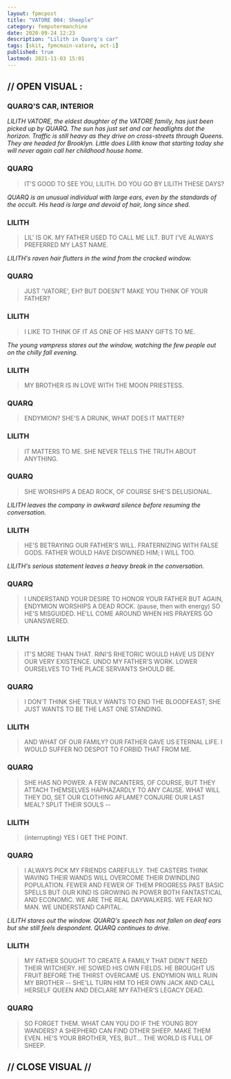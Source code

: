 ```yaml
---
layout: fpmcpost
title: "VATORE 004: Sheeple"
category: femputermanchine
date: 2020-09-24 12:23
description: "Lilith in Quarq's car"
tags: [skit, fpmcmain-vatore, act-i]
published: true
lastmod: 2021-11-03 15:01
---
```

[//]: # (  9/24/20  -added)
[//]: # ( 10/15/21  -linkout removed)
[//]: # ( 11/03/21  -title added)

## // OPEN VISUAL : ##

### QUARQ'S CAR, INTERIOR ###

<i>LILITH VATORE, the eldest daughter of the VATORE family, has just been picked up by QUARQ. The sun has just set and car headlights dot the horizon. Traffic is still heavy as they drive on cross-streets through Queens. They are headed for Brooklyn. Little does Lilith know that starting today she will never again call her childhood house home.</i>

### QUARQ ### 

> IT'S GOOD TO SEE YOU, LILITH. DO YOU GO BY LILITH THESE DAYS?

<I>QUARQ is an unusual individual with large ears, even by the standards of the occult. His head is large and devoid of hair, long since shed. </i>

### LILITH ###

> LIL' IS OK. MY FATHER USED TO CALL ME LILT. BUT I'VE ALWAYS PREFERRED MY LAST NAME.

<I>LILITH's raven hair flutters in the wind from the cracked window.</i>

### QUARQ ###

> JUST 'VATORE', EH? BUT DOESN'T MAKE YOU THINK OF YOUR FATHER?

### LILITH ###

> I LIKE TO THINK OF IT AS ONE OF HIS MANY GIFTS TO ME.

<I>The young vampress stares out the window, watching the few people out on the chilly fall evening.</i>

### LILITH ###

> MY BROTHER IS IN LOVE WITH THE MOON PRIESTESS.

### QUARQ ###

> ENDYMION? SHE'S A DRUNK, WHAT DOES IT MATTER?

### LILITH ###

> IT MATTERS TO ME. SHE NEVER TELLS THE TRUTH ABOUT ANYTHING.

### QUARQ ###

> SHE WORSHIPS A DEAD ROCK, OF COURSE SHE'S DELUSIONAL.

<I>LILITH leaves the company in awkward silence before resuming the conversation.</i>

### LILITH ### 

> HE'S BETRAYING OUR FATHER'S WILL. FRATERNIZING WITH FALSE GODS. FATHER WOULD HAVE DISOWNED HIM; I WILL TOO.

<I>LILITH's serious statement leaves a heavy break in the conversation.</i>

### QUARQ ###

> I UNDERSTAND YOUR DESIRE TO HONOR YOUR FATHER BUT AGAIN, ENDYMION WORSHIPS A DEAD ROCK. (pause, then with energy) SO HE'S MISGUIDED. HE'LL COME AROUND WHEN HIS PRAYERS GO UNANSWERED.

### LILITH ###

> IT'S MORE THAN THAT. RINI'S RHETORIC WOULD HAVE US DENY OUR VERY EXISTENCE. UNDO MY FATHER'S WORK. LOWER OURSELVES TO THE PLACE SERVANTS SHOULD BE.

### QUARQ ###

> I DON'T THINK SHE TRULY WANTS TO END THE BLOODFEAST; SHE JUST WANTS TO BE THE LAST ONE STANDING.

### LILITH ###

> AND WHAT OF OUR FAMILY? OUR FATHER GAVE US ETERNAL LIFE. I WOULD SUFFER NO DESPOT TO FORBID THAT FROM ME. 

### QUARQ ### 

> SHE HAS NO POWER. A FEW INCANTERS, OF COURSE, BUT THEY ATTACH THEMSELVES HAPHAZARDLY TO ANY CAUSE. WHAT WILL THEY DO, SET OUR CLOTHING AFLAME? CONJURE OUR LAST MEAL? SPLIT THEIR SOULS -- 

### LILITH ### 

> (interrupting) YES I GET THE POINT.

### QUARQ ###

> I ALWAYS PICK MY FRIENDS CAREFULLY. THE CASTERS THINK WAVING THEIR WANDS WILL OVERCOME THEIR DWINDLING POPULATION. FEWER AND FEWER OF THEM PROGRESS PAST BASIC SPELLS BUT OUR KIND IS GROWING IN POWER BOTH FANTASTICAL AND ECONOMIC. WE ARE THE REAL DAYWALKERS. WE FEAR NO MAN. WE UNDERSTAND CAPITAL.

<I>LILITH stares out the window. QUARQ's speech has not fallen on deaf ears but she still feels despondent. QUARQ continues to drive.</i>

### LILITH ###

> MY FATHER SOUGHT TO CREATE A FAMILY THAT DIDN'T NEED THEIR WITCHERY. HE SOWED HIS OWN FIELDS. HE BROUGHT US FRUIT BEFORE THE THIRST OVERCAME US. ENDYMION WILL RUIN MY BROTHER -- SHE'LL TURN HIM TO HER OWN JACK AND CALL HERSELF QUEEN AND DECLARE MY FATHER'S LEGACY DEAD.

### QUARQ ###

> SO FORGET THEM. WHAT CAN YOU DO IF THE YOUNG BOY WANDERS? A SHEPHERD CAN FIND OTHER SHEEP. MAKE THEM EVEN. HE'S YOUR BROTHER, YES, BUT... THE WORLD IS FULL OF SHEEP.


## // CLOSE VISUAL // ##


